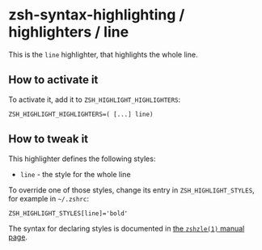 zsh-syntax-highlighting / highlighters / line
=============================================

This is the `line` highlighter, that highlights the whole line.


How to activate it
------------------

To activate it, add it to `ZSH_HIGHLIGHT_HIGHLIGHTERS`:

    ZSH_HIGHLIGHT_HIGHLIGHTERS=( [...] line)


How to tweak it
---------------

This highlighter defines the following styles:

* `line` - the style for the whole line

To override one of those styles, change its entry in `ZSH_HIGHLIGHT_STYLES`,
for example in `~/.zshrc`:

    ZSH_HIGHLIGHT_STYLES[line]='bold'

The syntax for declaring styles is documented in [the `zshzle(1)` manual
page](http://zsh.sourceforge.net/Doc/Release/Zsh-Line-Editor.html#SEC135).
